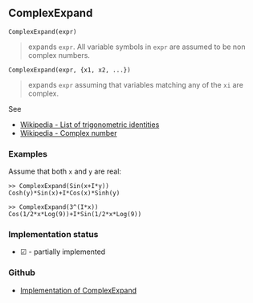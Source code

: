 ## ComplexExpand
 
```
ComplexExpand(expr)
```

> expands `expr`. All variable symbols in `expr` are assumed to be non complex numbers.

```
ComplexExpand(expr, {x1, x2, ...})
```
> expands `expr` assuming that variables matching any of the `xi` are complex.

See  
* [Wikipedia - List of trigonometric identities](http://en.wikipedia.org/wiki/List_of_trigonometric_identities)
* [Wikipedia - Complex number](https://en.wikipedia.org/wiki/Complex_number) 

### Examples

Assume that both `x` and `y` are real:

```
>> ComplexExpand(Sin(x+I*y))
Cosh(y)*Sin(x)+I*Cos(x)*Sinh(y)
```

``` 
>> ComplexExpand(3^(I*x))
Cos(1/2*x*Log(9))+I*Sin(1/2*x*Log(9))
```
 






### Implementation status

* &#x2611; - partially implemented

### Github

* [Implementation of ComplexExpand](https://github.com/axkr/symja_android_library/blob/master/symja_android_library/matheclipse-core/src/main/java/org/matheclipse/core/reflection/system/ComplexExpand.java#L60) 
